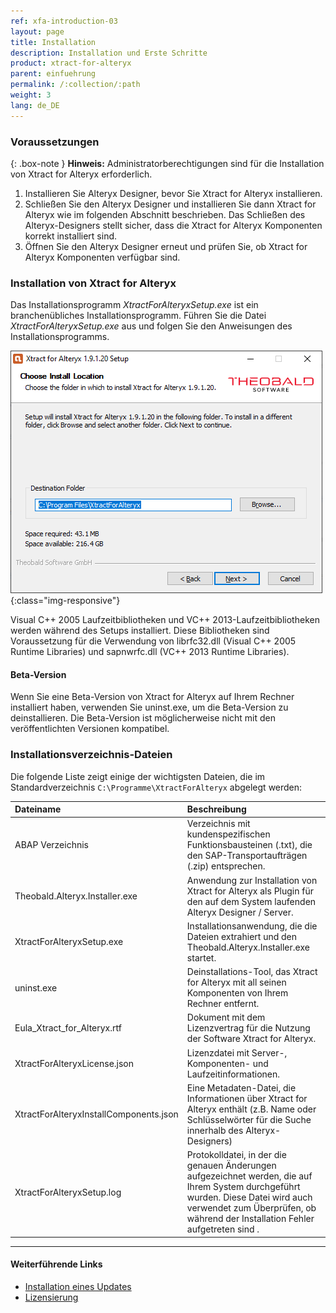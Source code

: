 ```yaml
---
ref: xfa-introduction-03
layout: page
title: Installation 
description: Installation und Erste Schritte
product: xtract-for-alteryx
parent: einfuehrung
permalink: /:collection/:path
weight: 3
lang: de_DE
---
```


### Voraussetzungen

{: .box-note }
**Hinweis:** Administratorberechtigungen sind für die Installation von Xtract for Alteryx erforderlich.

1. Installieren Sie Alteryx Designer, bevor Sie Xtract for Alteryx installieren.
2. Schließen Sie den Alteryx Designer und installieren Sie dann Xtract for Alteryx wie im folgenden Abschnitt beschrieben.
Das Schließen des Alteryx-Designers stellt sicher, dass die Xtract for Alteryx Komponenten korrekt installiert sind.
3. Öffnen Sie den Alteryx Designer erneut und prüfen Sie, ob Xtract for Alteryx Komponenten verfügbar sind.

### Installation von Xtract for Alteryx

Das Installationsprogramm *XtractForAlteryxSetup.exe* ist ein branchenübliches Installationsprogramm. Führen Sie die Datei *XtractForAlteryxSetup.exe* aus und folgen Sie den Anweisungen des Installationsprogramms.<br>

![Xtract for Alteryx Installation](/img/content/xfa/xfa_install.png){:class="img-responsive"}<br>


Visual C++ 2005 Laufzeitbibliotheken und VC++ 2013-Laufzeitbibliotheken werden während des Setups installiert. 
Diese Bibliotheken sind Voraussetzung für die Verwendung von librfc32.dll (Visual C++ 2005 Runtime Libraries) und sapnwrfc.dll (VC++ 2013 Runtime Libraries).

#### Beta-Version

Wenn Sie eine Beta-Version von Xtract for Alteryx auf Ihrem Rechner installiert haben, verwenden Sie uninst.exe, um die Beta-Version zu deinstallieren.
Die Beta-Version ist möglicherweise nicht mit den veröffentlichten Versionen kompatibel. 

### Installationsverzeichnis-Dateien
Die folgende Liste zeigt einige der wichtigsten Dateien, die im Standardverzeichnis `C:\Programme\XtractForAlteryx` abgelegt werden: <br>

|Dateiname | Beschreibung |
|:----|:---|
| ABAP Verzeichnis | Verzeichnis mit kundenspezifischen Funktionsbausteinen (.txt), die den SAP-Transportaufträgen (.zip) entsprechen.|
| Theobald.Alteryx.Installer.exe | Anwendung zur Installation von Xtract for Alteryx als Plugin für den auf dem System laufenden Alteryx Designer / Server. |
| XtractForAlteryxSetup.exe | Installationsanwendung, die die Dateien extrahiert und den Theobald.Alteryx.Installer.exe startet. |
| uninst.exe |Deinstallations-Tool, das Xtract for Alteryx mit all seinen Komponenten von Ihrem Rechner entfernt.|
| Eula_Xtract_for_Alteryx.rtf |Dokument mit dem Lizenzvertrag für die Nutzung der Software Xtract for Alteryx.  |
|XtractForAlteryxLicense.json| Lizenzdatei mit Server-, Komponenten- und Laufzeitinformationen.|
|XtractForAlteryxInstallComponents.json|  Eine Metadaten-Datei, die Informationen über Xtract for Alteryx enthält (z.B. Name oder Schlüsselwörter für die Suche innerhalb des Alteryx-Designers)|
|XtractForAlteryxSetup.log| Protokolldatei, in der die genauen Änderungen aufgezeichnet werden, die auf Ihrem System durchgeführt wurden. Diese Datei wird auch verwendet zum Überprüfen, ob während der Installation Fehler aufgetreten sind .|



****
#### Weiterführende Links
- [Installation eines Updates](./update)
- [Lizensierung](./lizensierung)
